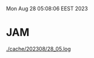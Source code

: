 Mon Aug 28 05:08:06 EEST 2023
# JAM
<a href='./cache/202308/28_05.log'>./cache/202308/28_05.log</a>
